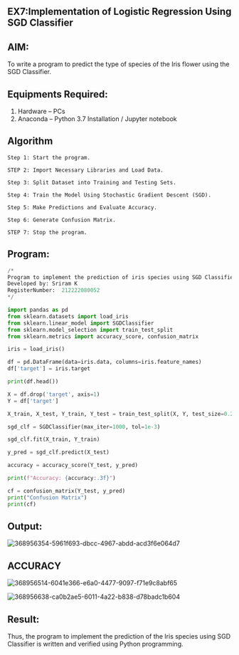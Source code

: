## EX7:Implementation of Logistic Regression Using SGD Classifier
## AIM:
To write a program to predict the type of species of the Iris flower using the SGD Classifier.

## Equipments Required:
1. Hardware – PCs
2. Anaconda – Python 3.7 Installation / Jupyter notebook

## Algorithm
```
Step 1: Start the program.

STEP 2: Import Necessary Libraries and Load Data.

Step 3: Split Dataset into Training and Testing Sets.

Step 4: Train the Model Using Stochastic Gradient Descent (SGD).

Step 5: Make Predictions and Evaluate Accuracy.

Step 6: Generate Confusion Matrix.

STEP 7: Stop the program.
```
## Program:
```python
/*
Program to implement the prediction of iris species using SGD Classifier.
Developed by: Sriram K
RegisterNumber:  212222080052
*/

import pandas as pd
from sklearn.datasets import load_iris
from sklearn.linear_model import SGDClassifier
from sklearn.model_selection import train_test_split
from sklearn.metrics import accuracy_score, confusion_matrix

iris = load_iris()

df = pd.DataFrame(data=iris.data, columns=iris.feature_names)
df['target'] = iris.target

print(df.head())

X = df.drop('target', axis=1)
Y = df['target']

X_train, X_test, Y_train, Y_test = train_test_split(X, Y, test_size=0.2, random_state=42)

sgd_clf = SGDClassifier(max_iter=1000, tol=1e-3)

sgd_clf.fit(X_train, Y_train)

y_pred = sgd_clf.predict(X_test)

accuracy = accuracy_score(Y_test, y_pred)

print(f"Accuracy: {accuracy:.3f}")

cf = confusion_matrix(Y_test, y_pred)
print("Confusion Matrix")
print(cf)
```

## Output:

![368956354-5961f693-dbcc-4967-abdd-acd3f6e064d7](https://github.com/user-attachments/assets/f30dbd25-5642-403b-be42-8a126d45a0c3)

## ACCURACY
![368956514-6041e366-e6a0-4477-9097-f71e9c8abf65](https://github.com/user-attachments/assets/652fd42e-849b-425f-949b-8bae18357a16)

![368956638-ca0b2ae5-6011-4a22-b838-d78badc1b604](https://github.com/user-attachments/assets/fb3205a7-f5c8-49b6-a0e2-0af79f9b3363)

## Result:
Thus, the program to implement the prediction of the Iris species using SGD Classifier is written and verified using Python programming.
